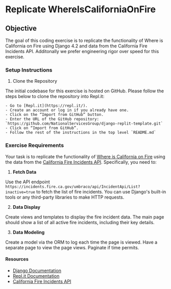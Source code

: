 # Replicate WhereIsCaliforniaOnFire

## Objective

The goal of this coding exercise is to replicate the functionality of Where is
California on Fire using Django 4.2 and data from the California Fire Incidents
API.  Additonally we prefer engineering rigor over speed for this exercise.

### Setup Instructions

1. Clone the Repository

The initial codebase for this exercise is hosted on GitHub. Please follow the
steps below to clone the repository into Repl.it:

    - Go to [Repl.it](https://repl.it/).
    - Create an account or log in if you already have one.
    - Click on the “Import from GitHub” button.
    - Enter the URL of the GitHub repository:  `https://github.com/NationalServicesGroup/django-replit-template.git`
    - Click on “Import from GitHub”.
    - Follow the rest of the instructions in the top level `README.md`

### Exercise Requirements

Your task is to replicate the functionality of [Where is California on Fire](http://whereiscaliforniaonfire.com/) using the data 
from the [California Fire Incidents API](https://incidents.fire.ca.gov/umbraco/api/IncidentApi/List?inactive=false).
Specifically, you need to:


1. **Fetch Data**

Use the API endpoint
`https://incidents.fire.ca.gov/umbraco/api/IncidentApi/List?inactive=true` to
fetch the list of fire incidents. You can use Django's built-in tools or any
third-party libraries to make HTTP requests.

2. **Data Display**

Create views and templates to display the fire incident data. The main page
should show a list of all active fire incidents, including their key details.

3. **Data Modeling**

Create a model via the ORM to log each time the page is viewed.  Have a separate
page to view the page views. Paginate if time permits.


#### Resources

- [Django Documentation](https://docs.djangoproject.com/en/4.2/)
- [Repl.it Documentation](https://docs.replit.com/)
- [California Fire Incidents API](https://incidents.fire.ca.gov/umbraco/api/IncidentApi/List?inactive=false)
